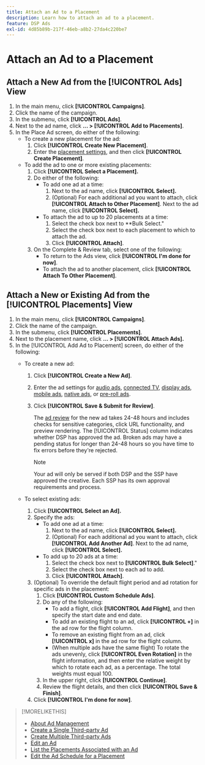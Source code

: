 ```yaml
---
title: Attach an Ad to a Placement
description: Learn how to attach an ad to a placement.
feature: DSP Ads
exl-id: 4d85b89b-217f-46eb-a8b2-27da4c220be7
---
```

# Attach an Ad to a Placement

## Attach a New Ad from the [!UICONTROL Ads] View

1. In the main menu, click **[!UICONTROL Campaigns]**.
1. Click the name of the campaign.
1. In the submenu, click **[!UICONTROL Ads]**.
1. Next to the ad name, click  **... > [!UICONTROL Add to Placements]**.
1. In the Place Ad screen, do either of the following:
    * To create a new placement for the ad:
        1. Click **[!UICONTROL Create New Placement]**.
        1. Enter the [placement settings](/help/dsp/campaign-management/placements/placement-settings.md), and then click **[!UICONTROL Create Placement]**.
    * To add the ad to one or more existing placements:
        1. Click **[!UICONTROL Select a Placement].**
        1. Do either of the following:
            * To add one ad at a time:
                1. Next to the ad name, click **[!UICONTROL Select].**
                1. (Optional) For each additional ad you want to attach, click **[!UICONTROL Attach to Other Placement]**. Next to the ad name, click **[!UICONTROL Select].**
            * To attach the ad to up to 20 placements at a time:
                1. Select the check box next to **Bulk Select."
                1. Select the check box next to each placement to which to attach the ad.
                1. Click **[!UICONTROL Attach]**.
        1. On the Complete & Review tab, select one of the following:
            * To return to the Ads view, click **[!UICONTROL I'm done for now]**.
            * To attach the ad to another placement, click **[!UICONTROL Attach To Other Placement]**.

## Attach a New or Existing Ad from the [!UICONTROL Placements] View

1. In the main menu, click **[!UICONTROL Campaigns]**.
1. Click the name of the campaign.
1. In the submenu, click **[!UICONTROL Placements]**.
1. Next to the placement name, click  **... > [!UICONTROL Attach Ads].**
1. In the [!UICONTROL Add Ad to Placement] screen, do either of the following:
    * To create a new ad:
        1. Click **[!UICONTROL Create a New Ad]**.
        1. Enter the ad settings for [audio ads](ad-settings-audio.md), [connected TV](ad-settings-connected-tv.md), [display ads](ad-settings-display.md), [mobile ads](ad-settings-mobile.md), [native ads](ad-settings-native.md), or [pre-roll ads](ad-settings-pre-roll.md).
        1. Click **[!UICONTROL Save & Submit for Review]**.
        
             The [ad review](ad-about.md) for the new ad takes 24-48 hours and includes checks for sensitive categories, click URL functionality, and preview rendering. The [!UICONTROL Status] column indicates whether DSP has approved the ad. Broken ads may have a pending status for longer than 24-48 hours so you have time to fix errors before they're rejected.
             
             >[!NOTE]
             >
             >Your ad will only be served if both DSP and the SSP have approved the creative. Each SSP has its own approval requirements and process.

    * To select existing ads:
        1. Click **[!UICONTROL Select an Ad].**
        1. Specify the ads:
            * To add one ad at a time:
                1. Next to the ad name, click **[!UICONTROL Select].**
                1. (Optional) For each additional ad you want to attach, click **[!UICONTROL Add Another Ad]**. Next to the ad name, click **[!UICONTROL Select].**
            * To add up to 20 ads at a time:
                1. Select the check box next to **[!UICONTROL Bulk Select]**."
                1. Select the check box next to each ad to add.
                1. Click **[!UICONTROL Attach]**.
        1. (Optional) To override the default flight period and ad rotation for specific ads in the placement:
            1. Click **[!UICONTROL Custom Schedule Ads]**.
            1. Do any of the following:
               * To add a flight, click **[!UICONTROL Add Flight]**, and then specify the start date and end date.
               * To add an existing flight to an ad, click **[!UICONTROL +]** in the ad row for the flight column.
               * To remove an existing flight from an ad, click **[!UICONTROL x]** in the ad row for the flight column.
               * (When multiple ads have the same flight) To rotate the ads unevenly, click **[!UICONTROL Even Rotation]** in the flight information, and then enter the relative weight by which to rotate each ad, as a percentage.
                  The total weights must equal 100.
            1. In the upper right, click **[!UICONTROL Continue]**.
            1. Review the flight details, and then click **[!UICONTROL Save & Finish]**.
        1. Click **[!UICONTROL I'm done for now]**.

>[!MORELIKETHIS]
>
>* [About Ad Management](ad-about.md)
>* [Create a Single Third-party Ad](ad-create.md)
>* [Create Multiple Third-party Ads](ad-create-multiple.md)
>* [Edit an Ad](ad-edit.md)
>* [List the Placements Associated with an Ad](ad-list-placements.md)
>* [Edit the Ad Schedule for a Placement](/help/dsp/campaign-management/placements/placement-edit-ad-schedule.md)

